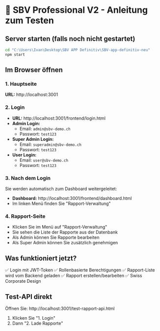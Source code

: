 # 🚀 SBV Professional V2 - Anleitung zum Testen

## Server starten (falls noch nicht gestartet)
```bash
cd "C:\Users\Ivan\Desktop\SBV APP Definitiv\SBV-app-definitiv-neu"
npm start
```

## Im Browser öffnen

### 1. Hauptseite
**URL:** http://localhost:3001

### 2. Login
- **URL:** http://localhost:3001/frontend/login.html
- **Admin Login:**
  - Email: `admin@sbv-demo.ch`
  - Passwort: `test123`
- **Super Admin Login:**
  - Email: `superadmin@sbv-demo.ch`
  - Passwort: `test123`
- **User Login:**
  - Email: `user@sbv-demo.ch`
  - Passwort: `test123`

### 3. Nach dem Login
Sie werden automatisch zum Dashboard weitergeleitet:
- **Dashboard:** http://localhost:3001/frontend/dashboard.html
- Im linken Menü finden Sie "Rapport-Verwaltung"

### 4. Rapport-Seite
- Klicken Sie im Menü auf "Rapport-Verwaltung"
- Sie sehen die Liste der Rapporte aus der Datenbank
- Als Admin können Sie Rapporte bearbeiten
- Als Super Admin können Sie zusätzlich genehmigen

## Was funktioniert jetzt?
✅ Login mit JWT-Token
✅ Rollenbasierte Berechtigungen
✅ Rapport-Liste wird vom Backend geladen
✅ Rapport erstellen/bearbeiten
✅ Swiss Corporate Design

## Test-API direkt
Öffnen Sie: http://localhost:3001/test-rapport-api.html
1. Klicken Sie "1. Login"
2. Dann "2. Lade Rapporte"